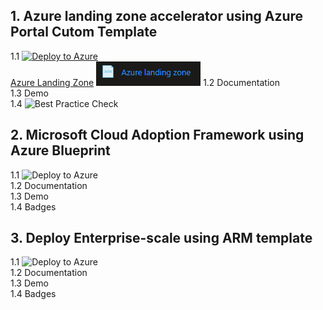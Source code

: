 ## 1. Azure landing zone accelerator using Azure Portal Cutom Template <br/>
1.1 [![Deploy to Azure](https://aka.ms/deploytoazurebutton)](https://portal.azure.com/#create/Microsoft.Template/uri/https%3A%2F%2Fportal.azure.com%2F%23create%2FMicrosoft.Template) <br/>
[Azure Landing Zone](https://portal.azure.com/#create/Microsoft.Template)
![AccessManagement](./Images/AzureLandingZone.png)
1.2 Documentation  
1.3 Demo  
1.4 ![Best Practice Check](https://azurequickstartsservice.blob.core.windows.net/badges/managementgroup-deployments/create-subscription/BestPracticeResult.svg)
## 2. Microsoft Cloud Adoption Framework using Azure Blueprint <br/>
1.1 ![Deploy to Azure](https://aka.ms/deploytoazurebutton)  
1.2 Documentation  
1.3 Demo  
1.4 Badges
## 3. Deploy Enterprise-scale using ARM template <br/>
1.1 ![Deploy to Azure](https://aka.ms/deploytoazurebutton)  
1.2 Documentation  
1.3 Demo  
1.4 Badges
